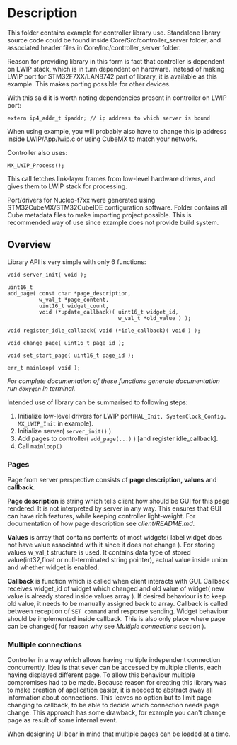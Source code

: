 # Description

This folder contains example for controller library use.
Standalone library source code could be found inside Core/Src/controller_server folder,
and associated header files in Core/Inc/controller_server folder.

Reason for providing library in this form is fact that controller is dependent on LWIP stack,
which is in turn dependent on hardware.
Instead of making LWIP port for STM32F7XX/LAN8742 part of library, it is available as this example.
This makes porting possible for other devices.

With this said it is worth noting dependencies present in controller on LWIP port:
```
extern ip4_addr_t ipaddr; // ip address to which server is bound
```
When using example, you will probably also have to change this ip address inside LWIP/App/lwip.c
or using CubeMX to match your network.


Controller also uses:
```
MX_LWIP_Process();
```
This call fetches link-layer frames from low-level hardware drivers,
and gives them to LWIP stack for processing.

Port/drivers for Nucleo-f7xx were generated using STM32CubeMX/STM32CubeIDE configuration software.
Folder contains all Cube metadata files to make importing project possible.
This is recommended way of use since example does not provide build system.


## Overview
Library API is very simple with only 6 functions:
```
void server_init( void );

uint16_t
add_page( const char *page_description,
          w_val_t *page_content,
          uint16_t widget_count,
          void (*update_callback)( uint16_t widget_id,
                                   w_val_t *old_value ) );

void register_idle_callback( void (*idle_callback)( void ) );

void change_page( uint16_t page_id );

void set_start_page( uint16_t page_id );

err_t mainloop( void );
```

*For complete documentation of these functions generate documentation run `doxygen` in terminal.*

Intended use of library can be summarised to following steps:

1. Initialize low-level drivers for LWIP port(`HAL_Init, SystemClock_Config, MX_LWIP_Init` in example).
2. Initialize server( `server_init()` ).
3. Add pages to controller( `add_page(...)` ) [and register idle_callback].
4. Call `mainloop()`

### Pages
Page from server perspective consists of
**page description, values** and **callback**.

**Page description** is string which tells client how should be GUI for this page rendered.
It is not interpreted by server in any way.
This ensures that GUI can have rich features, while keeping controller light-weight.
For documentation of how page description see *client/README.md*.

**Values** is array that contains contents of most widgets(
label widget does not have value associated with it since it does not change ).
For storing values w_val_t structure is used.
It contains data type of stored value(int32,float or null-terminated string pointer),
actual value inside union and whether widget is enabled.

**Callback** is function which is called when client interacts with GUI.
Callback receives widget_id of widget which changed and old value of widget( 
new value is already stored inside values array ).
If desired behaviour is to keep old value, it needs to be manually assigned back to array.
Callback is called between reception of `SET command` and response sending.
Widget behaviour should be implemented inside callback.
This is also only place where page can be changed( for reason why see *Multiple connections* section ).

### Multiple connections
Controller in a way which allows having multiple independent connection concurrently.
Idea is that sever can be accessed by multiple clients, each having displayed different page.
To allow this behaviour multiple compromises had to be made.
Because reason for creating this library was to make creation of application easier,
it is needed to abstract away all information about connections.
This leaves no option but to limit page changing to callback,
to be able to decide which connection needs page change.
This approach has some drawback, for example you can't change page as result of some internal event.

When designing UI bear in mind that multiple pages can be loaded at a time.